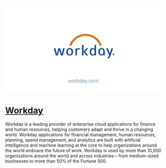 [![Visit Workday](imagePreview.jpg)](https://workday.com)

# [Workday](https://workday.com)

Workday is a leading provider of enterprise cloud applications for finance and human resources, helping customers adapt and thrive in a changing world. Workday applications for financial management, human resources, planning, spend management, and analytics are built with artificial intelligence and machine learning at the core to help organizations around the world embrace the future of work. Workday is used by more than 10,000 organizations around the world and across industries – from medium-sized businesses to more than 50% of the Fortune 500.

